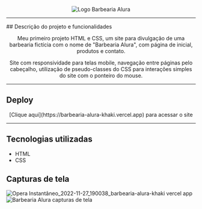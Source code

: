 <p align="center"> <img src="https://i.imgur.com/gVZGen3.png" alt="Logo Barbearia Alura"> </p>

<hr>
## Descrição do projeto e funcionalidades
<p align="center">Meu primeiro projeto HTML e CSS, um site para divulgação de uma barbearia fictícia com o nome de "Barbearia Alura", com página de inicial, produtos e contato.</p>

<p align="center">Site com responsividade para telas mobile, navegação entre páginas pelo cabeçalho, utilização de pseudo-classes do CSS para interações simples do site com o ponteiro do mouse.</p>

<hr>

## Deploy
<p align="center">[Clique aqui](https://barbearia-alura-khaki.vercel.app) para acessar o site</p>

<hr>

## Tecnologias utilizadas
* HTML
* CSS

## Capturas de tela
![Opera Instantâneo_2022-11-27_190038_barbearia-alura-khaki vercel app](https://user-images.githubusercontent.com/112736198/204161946-cf20b8a3-f109-4207-b806-5ea716a90dbb.png)
![Barbearia Alura capturas de tela](https://user-images.githubusercontent.com/112736198/204164724-943945fc-058f-4979-9362-76debc665c8a.png)
